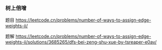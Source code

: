 ### 树上倍增

题目 https://leetcode.cn/problems/number-of-ways-to-assign-edge-weights-ii/

题解 https://leetcode.cn/problems/number-of-ways-to-assign-edge-weights-ii/solutions/3685265/dfs-bei-zeng-shu-xue-by-tsreaper-e0av/





